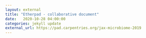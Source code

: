 ```yaml
---
layout: external
title: "Etherpad - collaborative document"
date:   2020-10-28 04:00:00
categories: jekyll update
external_url: https://pad.carpentries.org/jax-microbiome-2019
---
```

